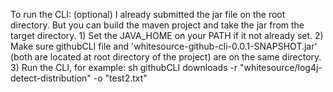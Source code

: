 To run the CLI:
	(optional) I already submitted the jar file on the root directory. But you can build the maven project and take the jar from the target directory.
	1) Set the JAVA_HOME on your PATH if it not already set.
	2) Make sure githubCLI file and 'whitesource-github-cli-0.0.1-SNAPSHOT.jar' (both are located at root directory of the project) are on the same directory.
	3) Run the CLI, for example:
			sh githubCLI downloads -r "whitesource/log4j-detect-distribution" -o "test2.txt"